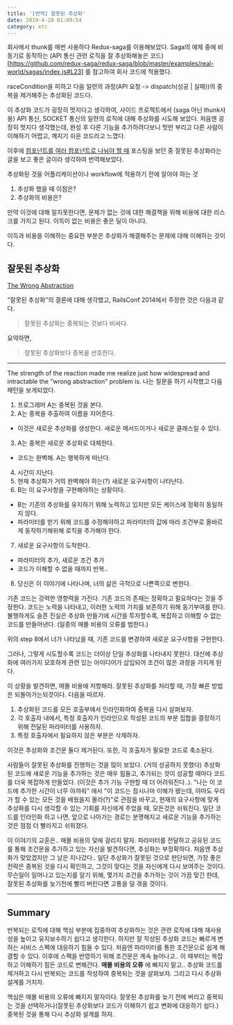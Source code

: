 ```yaml
---
title: '[번역] 잘못된 추상화'
date: 2019-4-28 01:09:54
category: etc
---
```


회사에서 thunk를 매번 사용하다 Redux-saga를 이용해보았다. Saga의 예제 중에 비동기로 동작하는 (API 통신 관련 로직을 잘 추상화해놓은 코드)[https://github.com/redux-saga/redux-saga/blob/master/examples/real-world/sagas/index.js#L23] 를 참고하여 회사 코드에 적용했다.

raceCondition을 피하고 다음 일련의 과정(API 요청 -> dispatch(성공 | 실패))의 중복을 제거해주는 추상화된 코드다.

이 추상화 코드가 굉장히 멋지다고 생각하여, 사이드 프로젝트에서 (saga 아닌 thunk사용) API 통신, SOCKET 통신의 일련의 로직에 대해 추상화를 시도해 보았다. 처음엔 굉장히 멋지다 생각했는데, 완성 후 다른 기능을 추가하려다보니 멋만 부리고 다른 사람이 이해하기 어렵고, 깨지기 쉬운 코드라고 느꼈다.

이후에 [컴포넌트를 여러 컴포넌트로 나눠야 할 때](https://edykim.com/ko/post/when-to-break-up-a-component-into-multiple-components/) 포스팅을 보던 중 잘못된 추상화라는 글을 보고 좋은 글이라 생각하여 번역해보았다.

추상화된 것을 어플리케이션이나 workflow에 적용하기 전에 알아야 하는 것

1. 추상화 했을 때 이점은?
2. 추상화의 비용은?

만약 이것에 대해 알지못한다면, 문제가 없는 것에 대한 해결책을 위해 비용에 대한 리스크를 가지고 된다. 이득이 없는 비용은 좋은 딜이 아니다.

이득과 비용을 이해하는 중요한 부분은 추상화가 해결해주는 문제에 대해 이해하는 것이다.

## 잘못된 추상화

[The Wrong Abstraction](https://www.sandimetz.com/blog/2016/1/20/the-wrong-abstraction)

"잘못된 추상화"의 결론에 대해 생각했고, RailsConf 2014에서 주장한 것은 다음과 같다.

> 잘못된 추상화는 중복되는 것보다 비싸다.

요약하면,

> 잘못된 추상화보다 중복을 선호한다.

---

The strength of the reaction made me realize just how widespread and intractable the "wrong abstraction" problem is. 나는 질문을 하기 시작했고 다음 패턴을 보게되었다.

1. 프로그래머 A는 중복된 것을 본다.
2. A는 중복을 추출하여 이름을 지어준다.

- 이것은 새로운 추상화를 생성한다. 새로운 메서드이거나 새로운 클래스일 수 있다.

3. A는 중복은 새로운 추상화로 대체한다.

- 코드는 완벽해. A는 행복하게 떠난다.

4. 시간이 지난다.
5. 현재 추상화가 거의 완벽해야 하는(?) 새로운 요구사항이 나타난다.
6. B는 이 요구사항을 구현해야하는 상황이다.

- B는 기존의 추상화를 유지하기 위해 노력하고 있지만 모든 케이스에 정확히 동일하지 않다.
- 파라미터를 받기 위해 코드를 수정해야하고 파라미터의 값에 따라 조건부로 올바르게 동작하기해위해 로직을 추가해야 한다.

7. 새로운 요구사항이 도착한다.

- 파라미터의 추가, 새로운 조건 추가
- 코드가 이해할 수 없을 때까지 반복..

8. 당신은 이 이야기에 나타나며, 너의 삶은 극적으로 나쁜쪽으로 변한다.

기존 코드는 강력한 영향력을 가진다. 기존 코드의 존재는 정확하고 필요하다는 것을 주장한다. 코드는 노력을 나타내고, 이러한 노력의 가치를 보존하기 위해 동기부여를 한다. 불행하게도 슬픈 진실은 추상화 만들기에 시간을 투자할수록, 복잡하고 이해할 수 없는 코드를 만들어낸다. (일종의 매몰 비용의 오류를 범한다.)

위의 step 8에서 너가 나타났을 때, 기존 코드를 변경하여 새로운 요구사항을 구현한다.

그러나, 그렇게 시도할수록 코드는 더이상 단일 추상화를 나타내지 못한다. 대신에 추상화에 여러가지 모호하게 관련 있는 아이디어가 삽입되어 조건이 많은 과정을 가지게 된다.

이 상황을 발견하면, 매몰 비용에 저항해라. 잘못된 추상화를 처리할 때, 가장 빠른 방법은 되돌아가는되것이다. 다음을 따르자.

1. 추상화된 코드를 모든 호출부에서 인라인화하여 중복을 다시 살펴보자.
2. 각 호출자 내에서, 특정 호출자가 인라인으로 작성된 코드의 부분 집합을 결정하기 위해 전달된 파라미터를 사용하자.
3. 특정 호출자에서 필요하지 않은 부분은 삭제하자.

이것은 추상화와 조건문 둘다 제거된다. 또한, 각 호출자가 필요한 코드로 축소된다.

사람들이 잘못된 추상화를 진행하는 것을 많이 보았다. (거의 성공하지 못했다) 추상화된 코드에 새로운 기능을 추가하는 것은 매우 힘들고, 추가되는 것이 성공할 때마다 코드를 더욱 복잡하게 만들었다. (이것은 추가 기능 구현할 때 더 어려워진다..). "나는 이 코드에 추가한 시간이 너무 아까워" 에서 "이 코드는 잠시나마 이해가 됐는데, 아마도 우리가 할 수 있는 모든 것을 배웠을지 몰라(?)"로 관점을 바꾸고, 현재의 요구사항에 맞게 추상화를 다시 생각할 수 있는 기회를 자신에게 주었을 때, 모든것은 쉬워진다. 일단 코드를 인라인화 하고 나면, 앞으로 나아가는 경로는 분명해지고 새로운 기능을 추가하는 것은 점점 더 빨라지고 쉬워졌다.

이 이야기의 교훈은.. 매몰 비용의 덫에 걸리지 말자. 파라미터를 전달하고 공유된 코드를 통해 조건문을 추가하고 있는 자신을 발견하다면, 추상화는 부정확하다. 처음엔 추상화가 맞았겠지만 그 날은 지나갔다.. 일단 추상화가 잘못된 것으로 판단되면, 가장 좋은 전략은 중복된 것을 다시 확인하고, 그것이 맞다는 것을 자신에게 다시 보여주는 것이다. 무슨일이 일어나고 있는지를 알기 위해, 몇가지 조건을 추가하는 것이 가끔 맞긴 한데, 잘못된 추상화를 늦기전에 빨리 버린다면 고통을 덜 겪을 것이다.

---

## Summary

반복되는 로직에 대해 핵심 부분에 집중하여 추상화하는 것은 관련 로직에 대해 재사용성을 높이고 유지보수하기 쉽다고 생각한다. 하지만 잘 작성된 추상화 코드는 빠르게 변하는 서비스 스펙에 대응하기 힘들 수 있다. 처음엔 파라미터를 통한 조건문으로 쉽게 해결할 수 있다. 이후에 스펙을 반영하기 위해 조건문은 계속 늘어나고.. 이 때부터는 복잡하고 이해하기 힘든 코드로 변해간다. **매몰 비용의 오류** 에 빠지지 말고.. 추상화 코드를 제거하고 다시 반복되는 코드를 작성하여 중복되는 것을 살펴보자. 그리고 다시 추상화 설계를 거치자.

핵심은 매몰 비용의 오류에 빠지지 말자이다. 잘못된 추상화를 늦기 전에 버리고 중복되는 것을 선택하거나(잘못된 추상화보다 코드가 이해하기 쉽고 변화에 대응하기 쉽다.) 중복된 것을 통해 다시 추상화 설계를 하자.
